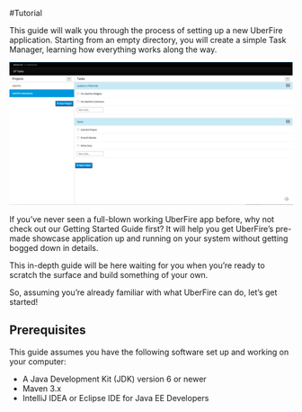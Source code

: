 #Tutorial

This guide will walk you through the process of setting up a new UberFire application. Starting from an empty directory, you will create a simple Task Manager, learning how everything works along the way.

![UF tasks](ufTasks.png)

If you’ve never seen a full-blown working UberFire app before, why not check out our Getting Started Guide first? It will help you get UberFire’s pre-made showcase application up and running on your system without getting bogged down in details.

This in-depth guide will be here waiting for you when you’re ready to scratch the surface and build something of your own.

So, assuming you’re already familiar with what UberFire can do, let’s get started!

## Prerequisites
This guide assumes you have the following software set up and working on your computer:
* A Java Development Kit (JDK) version 6 or newer
* Maven 3.x
* IntelliJ IDEA or Eclipse IDE for Java EE Developers
